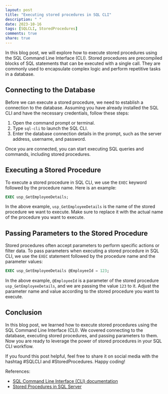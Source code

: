 ```yaml
---
layout: post
title: "Executing stored procedures in SQL CLI"
description: " "
date: 2023-10-16
tags: [SQLCLI, StoredProcedures]
comments: true
share: true
---
```


In this blog post, we will explore how to execute stored procedures using the SQL Command Line Interface (CLI). Stored procedures are precompiled blocks of SQL statements that can be executed with a single call. They are commonly used to encapsulate complex logic and perform repetitive tasks in a database.

## Connecting to the Database

Before we can execute a stored procedure, we need to establish a connection to the database. Assuming you have already installed the SQL CLI and have the necessary credentials, follow these steps:

1. Open the command prompt or terminal.
2. Type `sql-cli` to launch the SQL CLI.
3. Enter the database connection details in the prompt, such as the server address, username, and password.

Once you are connected, you can start executing SQL queries and commands, including stored procedures.

## Executing a Stored Procedure

To execute a stored procedure in SQL CLI, we use the `EXEC` keyword followed by the procedure name. Here is an example:

```sql
EXEC usp_GetEmployeeDetails;
```

In the above example, `usp_GetEmployeeDetails` is the name of the stored procedure we want to execute. Make sure to replace it with the actual name of the procedure you want to execute.

## Passing Parameters to the Stored Procedure

Stored procedures often accept parameters to perform specific actions or filter data. To pass parameters when executing a stored procedure in SQL CLI, we use the `EXEC` statement followed by the procedure name and the parameter values:

```sql
EXEC usp_GetEmployeeDetails @EmployeeId = 123;
```

In the above example, `@EmployeeId` is a parameter of the stored procedure `usp_GetEmployeeDetails`, and we are passing the value `123` to it. Adjust the parameter name and value according to the stored procedure you want to execute.

## Conclusion

In this blog post, we learned how to execute stored procedures using the SQL Command Line Interface (CLI). We covered connecting to the database, executing stored procedures, and passing parameters to them. Now you are ready to leverage the power of stored procedures in your SQL CLI workflow.

If you found this post helpful, feel free to share it on social media with the hashtag #SQLCLI and #StoredProcedures. Happy coding!

References:
- [SQL Command Line Interface (CLI) documentation](https://docs.microsoft.com/sql/tools/sqlcmd-utility)
- [Stored Procedures in SQL Server](https://docs.microsoft.com/sql/relational-databases/stored-procedures/stored-procedures-database-engine)